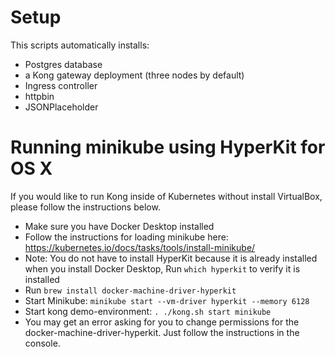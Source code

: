 # Setup
This scripts automatically installs:

- Postgres database
- a Kong gateway deployment (three nodes by default)
- Ingress controller
- httpbin
- JSONPlaceholder

# Running minikube using HyperKit for OS X
If you would like to run Kong inside of Kubernetes without install VirtualBox, please follow the instructions below.

- Make sure you have Docker Desktop installed
- Follow the instructions for loading minikube here: https://kubernetes.io/docs/tasks/tools/install-minikube/
- Note: You do not have to install HyperKit because it is already installed when you install Docker Desktop, Run `which hyperkit` to verify it is installed
- Run `brew install docker-machine-driver-hyperkit`
- Start Minikube: `minikube start --vm-driver hyperkit --memory 6128`
- Start kong demo-environment: `. ./kong.sh start minikube`
- You may get an error asking for you to change permissions for the docker-machine-driver-hyperkit. Just follow the instructions in the console.
